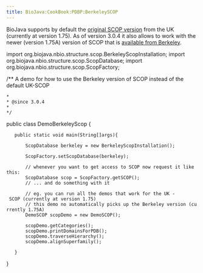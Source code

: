 ```yaml
---
title: BioJava:CookBook:PDBP:BerkeleySCOP
---
```


BioJava supports by default the [original SCOP
version](http://scop.mrc-lmb.cam.ac.uk/scop/) from the UK (currently at
version 1.75). As of version 3.0.4 it also allows to work with the newer
(version 1.75A) version of SCOP that is [available from
Berkeley](http://scop.berkeley.edu/).

<java>

import org.biojava.nbio.structure.scop.BerkeleyScopInstallation; import
org.biojava.nbio.structure.scop.ScopDatabase; import
org.biojava.nbio.structure.scop.ScopFactory;

/\*\* A demo for how to use the Berkeley version of SCOP instead of the
default UK-SCOP

`* `  
`* @since 3.0.4`  
`*`  
`*/`

public class DemoBerkeleyScop {

`   public static void main(String[]args){`

`       ScopDatabase berkeley = new BerkeleyScopInstallation();`

`       ScopFactory.setScopDatabase(berkeley);`

`       // whenever you want to get access to SCOP now request it like this:`  
`       ScopDatabase scop = ScopFactory.getSCOP();`  
`       // ... and do something with it`

`       // eg. you can run all the demos that work for the UK - SCOP (currently at version 1.75) `  
`       // this demo no automatically picks up the Berkeley version (currently 1.75A)`  
`       DemoSCOP scopDemo = new DemoSCOP();`  
`       `  
`       scopDemo.getCategories();`  
`       scopDemo.printDomainsForPDB();`  
`       scopDemo.traverseHierarchy();`  
`       scopDemo.alignSuperfamily();`

`   }`

}
